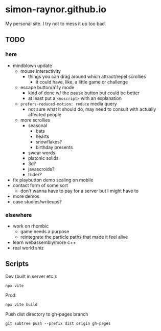 # simon-raynor.github.io

My personal site. I try not to mess it up too bad.

## TODO

### here

- mindblown update
    - mouse interactivity
        - things you can drag around which attract/repel scrollies
            - it could have, like, a little game or challenge
    - escape button/a11y mode
        - kind of done w/ the pause button but could be better
        - at least put a `<noscript>` with an explanation
    - `prefers-reduced-motion: reduce` media query
        - not sure what it should do, may need to consult with actually affected people
    - more scrollies
        - seasonal
            - bats
            - hearts
            - snowflakes?
            - birthday presents
        - swear words
        - platonic solids
        - 3d?
        - javascroids?
        - trider?
- fix playbutton demo scaling on mobile
- contact form of some sort
    - don't wanna have to pay for a server but I might have to
- more demos
- case studies/writeups?

### elsewhere 

- work on rhombic
    - game needs a purpose
    - reintegrate the particle paths that made it feel alive
- learn webassembly/more c++
- real world shiz

## Scripts

Dev (built in server etc.):

```
npx vite
```

Prod:

```
npx vite build
```

Push dist directory to gh-pages branch

```
git subtree push --prefix dist origin gh-pages
```